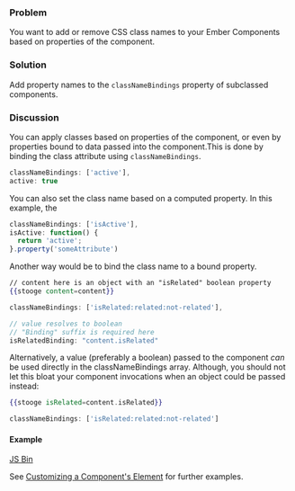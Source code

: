 ### Problem
You want to add or remove CSS class names to your Ember Components based on properties of the component.

### Solution
Add property names to the `classNameBindings` property of subclassed components.

### Discussion

You can apply classes based on properties of the component, or even by properties bound to data passed into the component.This is done by binding the class attribute using `classNameBindings`.

```js
classNameBindings: ['active'],
active: true
```

You can also set the class name based on a computed property. In this example, the

```js
classNameBindings: ['isActive'],
isActive: function() {
  return 'active';
}.property('someAttribute')
```

Another way would be to bind the class name to a bound property.

```handlebars
// content here is an object with an "isRelated" boolean property
{{stooge content=content}}
```

```js
classNameBindings: ['isRelated:related:not-related'],

// value resolves to boolean
// "Binding" suffix is required here
isRelatedBinding: "content.isRelated"
```

Alternatively, a value (preferably a boolean) passed to the component _can_ be used directly in the classNameBindings array.  Although, you should not let this bloat your
component invocations when an object could be passed instead:

```handlebars
{{stooge isRelated=content.isRelated}}
```

```js
classNameBindings: ['isRelated:related:not-related']
```

#### Example

<a class="jsbin-embed" href="http://emberjs.jsbin.com/AwAYUwe/2/edit?js,output">JS Bin</a>

See [Customizing a Component's Element](/guides/components/customizing-a-components-element/) for further examples.